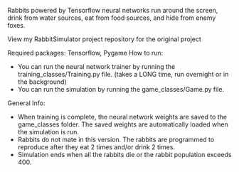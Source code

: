 Rabbits powered by Tensorflow neural networks run around the screen, drink from water sources, eat from food sources, and hide from enemy foxes.

View my RabbitSimulator project repository for the original project

Required packages: Tensorflow, Pygame
How to run: 
- You can run the neural network trainer by running the training_classes/Training.py file. (takes a LONG time, run overnight or in the background)
- You can run the simulation by running the game_classes/Game.py file.

General Info:
- When training is complete, the neural network weights are saved to the game_classes folder. The saved weights are automatically loaded when the simulation is run.
- Rabbits do not mate in this version. The rabbits are programmed to reproduce after they eat 2 times and/or drink 2 times.
- Simulation ends when all the rabbits die or the rabbit population exceeds 400.

